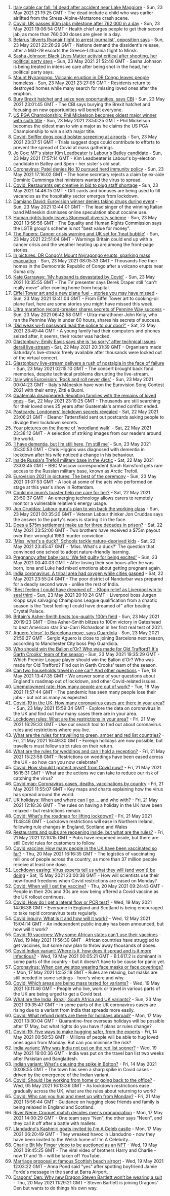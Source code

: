 1. [Italy cable car fall: 14 dead after accident near Lake Maggiore](https://www.bbc.co.uk/news/world-europe-57219737) - Sun, 23 May 2021 21:19:25 GMT - The dead include a child who was earlier airlifted from the Stresa-Alpine-Mottarone crash scene.
2. [Covid: UK passes 60m jabs milestone after 762,000 in a day](https://www.bbc.co.uk/news/uk-57221506) - Sun, 23 May 2021 19:06:54 GMT - Health chief urges people to get their second jab, as more than 760,000 doses are given in a day.
3. [Belarus 'diverts Ryanair flight to arrest journalist', opposition says](https://www.bbc.co.uk/news/world-europe-57219860) - Sun, 23 May 2021 22:26:29 GMT - Nations demand the dissident's release, after a MiG-29 escorts the Greece-Lithuania flight to Minsk.
4. [Sasha Johnson: Black Lives Matter activist critical after shooting, her political party says](https://www.bbc.co.uk/news/uk-england-57223755) - Sun, 23 May 2021 21:52:48 GMT - Sasha Johnson is being treated in intensive care after being shot in the head, her political party says.
5. [Mount Nyiragongo: Volcanic eruption in DR Congo leaves people homeless](https://www.bbc.co.uk/news/world-africa-57217326) - Sun, 23 May 2021 23:27:05 GMT - Residents return to destroyed homes while many search for missing loved ones after the eruption.
6. [Bury Brexit hatchet and seize new opportunities, says CBI](https://www.bbc.co.uk/news/business-57221957) - Sun, 23 May 2021 23:01:45 GMT - The CBI says burying the Brexit hatchet and focusing on new opportunities will benefit everyone.
7. [US PGA Championship: Phil Mickelson becomes oldest major winner with sixth title](https://www.bbc.co.uk/sport/golf/57224082) - Sun, 23 May 2021 23:50:25 GMT - Phil Mickelson becomes the oldest man to win a major as he claims the US PGA Championship to win a sixth major title.
8. [Covid: Sniffer dogs could bolster screening at airports](https://www.bbc.co.uk/news/health-57200863) - Sun, 23 May 2021 23:37:51 GMT - Trials suggest dogs could contribute to efforts to prevent the spread of Covid at mass gatherings.
9. [Jo Cox: MP's sister Kim Leadbeater is Labour's Batley candidate](https://www.bbc.co.uk/news/uk-england-leeds-57205425) - Sun, 23 May 2021 17:57:14 GMT - Kim Leadbeater is Labour's by-election candidate in Batley and Spen - her sister's old seat.
10. [Coronavirus: Patel denies No 10 pursued herd immunity policy](https://www.bbc.co.uk/news/uk-politics-57217740) - Sun, 23 May 2021 17:16:02 GMT - The home secretary rejects a claim by ex-aide Dominic Cummings that ministers wanted the virus to spread.
11. [Covid: Restaurants get creative in bid to plug staff shortage](https://www.bbc.co.uk/news/business-57218978) - Sun, 23 May 2021 14:46:15 GMT - Gift cards and bonuses are being used to fill vacancies as the hospitality sector emerges from lockdown.
12. [Damiano David: Eurovision winner denies taking drugs during event](https://www.bbc.co.uk/news/world-europe-57217600) - Sun, 23 May 2021 13:44:01 GMT - The lead singer of the winning Italian band Måneskin dismisses online speculation about cocaine use.
13. [Human rights body leaves Stonewall diversity scheme](https://www.bbc.co.uk/news/uk-57219989) - Sun, 23 May 2021 13:56:56 GMT - The Equality and Human Rights Commission says the LGTB group's scheme is not "best value for money".
14. [The Papers: Cancer crisis warning and UK set for 'heat bubble'](https://www.bbc.co.uk/news/blogs-the-papers-57223902) - Sun, 23 May 2021 22:51:04 GMT - Warnings Britain could end up with a cancer crisis and the weather heating up are among the front-page stories.
15. [In pictures: DR Congo's Mount Nyiragongo erupts, sparking mass evacuation](https://www.bbc.co.uk/news/world-africa-57217598) - Sun, 23 May 2021 08:05:33 GMT - Thousands flee their homes in the Democratic Republic of Congo after a volcano erupts near Goma city.
16. [Kate Garraway: 'My husband is devastated by Covid'](https://www.bbc.co.uk/news/uk-57218737) - Sun, 23 May 2021 10:35:55 GMT - The TV presenter says Derek Draper still "can't really move" after coming home from hospital.
17. [Eiffel Tower art and a new plane fuel - stories you may have missed](https://www.bbc.co.uk/news/world-57192619) - Sun, 23 May 2021 13:41:04 GMT - From Eiffel Tower art to cooking-oil plane fuel, here are some stories you might have missed this week.
18. [Ultra marathon record-breaker shares secrets of Pennine Way success](https://www.bbc.co.uk/news/uk-england-york-north-yorkshire-57155473) - Sun, 23 May 2021 06:42:58 GMT - Ultra-marathoner John Kelly, who ran the Pennine Way in under 60 hours, shares his secrets of success.
19. ['Did weak wi-fi password lead the police to our door?'](https://www.bbc.co.uk/news/technology-57156799) - Sat, 22 May 2021 23:49:44 GMT - A young family had their computers and phones seized after, it seems, their router was hacked.
20. [Glastonbury: Emily Eavis says she is 'so sorry' after technical issues derail live-stream](https://www.bbc.co.uk/news/entertainment-arts-57215629) - Sat, 22 May 2021 20:31:39 GMT - Organisers made Saturday's live-stream freely available after thousands were locked out of the virtual concert.
21. [Glastonbury live-stream delivers a rush of nostalgia in the face of failure](https://www.bbc.co.uk/news/entertainment-arts-57216005) - Sun, 23 May 2021 02:15:10 GMT - The concert brought back fond memories, despite technical problems disrupting the live-stream.
22. [Italy wins Eurovision: 'Rock and roll never dies'](https://www.bbc.co.uk/news/entertainment-arts-57214475) - Sun, 23 May 2021 00:04:23 GMT - Italy's Måneskin have won the Eurovision Song Contest 2021 with their entry, Zitti e Buoni.
23. [Guatemala disappeared: Reuniting families with the remains of loved ones](https://www.bbc.co.uk/news/world-latin-america-57133013) - Sat, 22 May 2021 23:19:25 GMT - Thousands are still searching for their loved ones 25 years after Guatemala's armed conflict ended.
24. [Postcards: Londoners' lockdown secrets revealed](https://www.bbc.co.uk/news/uk-england-london-57189555) - Sat, 22 May 2021 23:06:21 GMT - Eleanor Tattersfield sent out postcards asking people to divulge their lockdown secrets.
25. [Your pictures on the theme of 'woodland walk'](https://www.bbc.co.uk/news/in-pictures-57200062) - Sat, 22 May 2021 23:38:12 GMT - A selection of striking images from our readers around the world.
26. [‘I have dementia, but I’m still here, I’m still me’](https://www.bbc.co.uk/news/uk-northern-ireland-57200391) - Sun, 23 May 2021 05:30:53 GMT - Chris Higgins was diagnosed with dementia in lockdown after his wife noticed a change in his behaviour.
27. [Inside Russia's Trefoil military base in the Arctic](https://www.bbc.co.uk/news/world-europe-57206208) - Sat, 22 May 2021 23:03:45 GMT - BBC Moscow correspondent Sarah Rainsford gets rare access to the Russian military base, known as Arctic Trefoil.
28. [Eurovision 2021 in pictures: The best of the ceremony](https://www.bbc.co.uk/news/entertainment-arts-57216194) - Sun, 23 May 2021 01:07:53 GMT - A look at some of the acts who performed on stage at this year's show in Rotterdam.
29. [Could my mum’s toaster help me care for her?](https://www.bbc.co.uk/news/stories-57009375) - Sat, 22 May 2021 23:50:37 GMT - An emerging technology allows carers to remotely monitor a vulnerable relative's energy usage.
30. [Jon Cruddas: Labour guru's plan to win back the working class](https://www.bbc.co.uk/news/uk-politics-57204335) - Sun, 23 May 2021 00:35:20 GMT - Veteran Labour thinker Jon Cruddas says the answer to the party's woes is staring it in the face.
31. [Does a $75m settlement make up for three decades in prison?](https://www.bbc.co.uk/news/world-us-canada-57152860) - Sat, 22 May 2021 23:52:00 GMT - Two brothers have received a $75m payout over their wrongful 1983 murder conviction.
32. ['Miss, what's a duck?' Schools tackle nature-deprived kids](https://www.bbc.co.uk/news/science-environment-57174581) - Sat, 22 May 2021 23:45:47 GMT - 'Miss. What's a duck?' The question that convinced one school to adopt nature-friendly learning.
33. [Pregnancy after baby loss: 'We felt guilty for being excited'](https://www.bbc.co.uk/news/stories-57163054) - Sun, 23 May 2021 00:40:03 GMT - After losing their son hours after he was born, Iona and Luke had mixed emotions about getting pregnant again.
34. [India coronavirus: A tribal area had oxygen while cities gasped](https://www.bbc.co.uk/news/world-asia-india-57098621) - Sat, 22 May 2021 23:55:24 GMT - The poor district of Nandurbar was prepared for a deadly second wave - unlike the rest of India.
35. ['Best feeling I could have dreamed of' - Klopp relief as Liverpool win to seal third](https://www.bbc.co.uk/sport/football/57132111) - Sun, 23 May 2021 20:10:24 GMT - Liverpool boss Jurgen Klopp says salvaging Champions League qualification from a chaotic season is the "best feeling I could have dreamed of" after beating Crystal Palace.
36. [Britain's Asher-Smith beats top-quality 100m field](https://www.bbc.co.uk/sport/athletics/57222931) - Sun, 23 May 2021 20:19:23 GMT - Dina Asher-Smith blitzes to 100m victory in Gateshead to beat American star Sha-Carri Richardson in her first real test of 2021.
37. [Aguero 'close' to Barcelona move, says Guardiola](https://www.bbc.co.uk/sport/football/57222913) - Sun, 23 May 2021 21:59:27 GMT - Sergio Aguero is close to joining Barcelona next season, according to Manchester City boss Pep Guardiola.
38. [Who should win the Ballon d'Or? Who was made for Old Trafford? It's Garth Crooks' team of the season](https://www.bbc.co.uk/sport/football/57200784) - Sun, 23 May 2021 19:35:29 GMT - Which Premier League player should win the Ballon d'Or? Who was made for Old Trafford? Find out in Garth Crooks' team of the season.
39. [Can two households travel in one car? And other questions](https://www.bbc.co.uk/news/world-asia-china-51176409) - Tue, 18 May 2021 13:47:35 GMT - We answer some of your questions about England's roadmap out of lockdown, and other Covid-related issues.
40. [Unemployment rate: How many people are out of work?](https://www.bbc.co.uk/news/business-52660591) - Tue, 18 May 2021 11:57:44 GMT - The pandemic has seen many people lose their jobs - but not as many as expected
41. [Covid-19 in the UK: How many coronavirus cases are there in your area?](https://www.bbc.co.uk/news/uk-51768274) - Sun, 23 May 2021 15:59:34 GMT - Explore the data on coronavirus in the UK and find out how many cases there are in your area.
42. [Lockdown rules: What are the restrictions in your area?](https://www.bbc.co.uk/news/uk-54373904) - Fri, 21 May 2021 16:29:33 GMT - Use our search tool to find out about coronavirus rules and restrictions where you live.
43. [What are the rules for travelling to green, amber and red list countries?](https://www.bbc.co.uk/news/explainers-52544307) - Fri, 21 May 2021 16:49:30 GMT - Foreign holidays are now possible, but travellers must follow strict rules on their return.
44. [What are the rules for weddings and can I hold a reception?](https://www.bbc.co.uk/news/explainers-52811509) - Fri, 21 May 2021 15:23:58 GMT - Restrictions on weddings have been eased across the UK - so how can you now celebrate?
45. [Covid: How should I protect myself from Covid now?](https://www.bbc.co.uk/news/health-57087517) - Fri, 21 May 2021 16:15:31 GMT - What are the actions we can take to reduce our risk of catching the virus?
46. [Covid map: Coronavirus cases, deaths, vaccinations by country](https://www.bbc.co.uk/news/world-51235105) - Fri, 21 May 2021 11:55:07 GMT - Key maps and charts explaining how the virus has spread around the world.
47. [UK holidays: When and where can I go.... and who with?](https://www.bbc.co.uk/news/explainers-52646738) - Fri, 21 May 2021 12:18:36 GMT - The rules on having a holiday in the UK have been relaxed - but restrictions remain.
48. [Covid: What's the roadmap for lifting lockdown?](https://www.bbc.co.uk/news/explainers-52530518) - Fri, 21 May 2021 11:48:48 GMT - Lockdown restrictions will ease in Northern Ireland, following rule changes in England, Scotland and Wales
49. [Restaurants and pubs are reopening inside, but what are the rules?](https://www.bbc.co.uk/news/business-52977388) - Fri, 21 May 2021 12:10:15 GMT - Pubs have reopened inside, but there are still Covid rules for customers to follow.
50. [Covid vaccine: How many people in the UK have been vaccinated so far?](https://www.bbc.co.uk/news/health-55274833) - Thu, 20 May 2021 16:16:35 GMT - The logistics of vaccinating millions of people across the country, as more than 37 million people receive at least one dose.
51. [Lockdown easing: Virus experts tell us what they will (and won't) be doing](https://www.bbc.co.uk/news/uk-57069293) - Sat, 15 May 2021 23:00:38 GMT - How will scientists use their new-found freedoms when Covid restrictions are eased on Monday?
52. [Covid: When will I get the vaccine?](https://www.bbc.co.uk/news/health-55045639) - Thu, 20 May 2021 09:24:43 GMT - People in their 20s and 30s are now being offered a Covid vaccine as the UK rollout continues.
53. [Covid: How do I get a lateral flow or PCR test?](https://www.bbc.co.uk/news/health-51943612) - Wed, 19 May 2021 14:06:38 GMT - Everyone in England and Scotland is being encouraged to take rapid coronavirus tests regularly.
54. [Covid inquiry: What is it and how will it work?](https://www.bbc.co.uk/news/explainers-57085964) - Wed, 12 May 2021 15:04:14 GMT - An independent public inquiry has been announced, but how will it work?
55. [Covid-19 vaccines: Why some African states can't use their vaccines](https://www.bbc.co.uk/news/56940657) - Wed, 19 May 2021 11:56:30 GMT - African countries have struggled to get vaccines, but some now plan to throw away thousands of doses.
56. [Covid Indian variant: Where is it, how does it spread and is it more infectious?](https://www.bbc.co.uk/news/health-57157496) - Wed, 19 May 2021 00:05:21 GMT - B.1.617.2 is dominant in some parts of the country - but it doesn't have to be cause for panic yet.
57. [Coronavirus: When can we stop wearing face masks or face coverings?](https://www.bbc.co.uk/news/health-51205344) - Mon, 17 May 2021 14:52:18 GMT - Rules are relaxing, but masks are still needed in some settings - here's where and why.
58. [Covid: Which areas are being mass tested for variants?](https://www.bbc.co.uk/news/explainers-54872039) - Wed, 19 May 2021 10:11:46 GMT - People who live, work or travel in various parts of the UK are being urged to get a Covid test.
59. [What are the India, Brazil, South Africa and UK variants?](https://www.bbc.co.uk/news/health-55659820) - Sun, 23 May 2021 09:35:47 GMT - In some parts of the UK coronavirus cases are rising due to a variant from India that spreads more easily.
60. [Covid: What refund rights are there for holidays abroad?](https://www.bbc.co.uk/news/business-51615412) - Mon, 17 May 2021 13:30:04 GMT - Quarantine-free overseas holidays will be possible after 17 May, but what rights do you have if plans or rules change?
61. [Covid-19: Five ways to make hugging safer, from the experts](https://www.bbc.co.uk/news/uk-57083571) - Fri, 14 May 2021 00:58:53 GMT - Millions of people will be able to hug loved ones again from Monday. But can you minimise the risk?
62. [India variant: Why was India not put on the red list sooner?](https://www.bbc.co.uk/news/56801288) - Wed, 19 May 2021 16:00:36 GMT - India was put on the travel ban list two weeks after Pakistan and Bangladesh.
63. [Indian variant: What's causing the spike in Bolton?](https://www.bbc.co.uk/news/health-57094274) - Fri, 14 May 2021 00:08:55 GMT - The town has seen a sharp spike in Covid cases - driven by the emergence of the Indian variant.
64. [Covid: Should I be working from home or going back to the office?](https://www.bbc.co.uk/news/business-52567567) - Wed, 05 May 2021 16:13:36 GMT - As lockdown restrictions ease gradually across the UK, what are the rules about returning to work?
65. [Covid: Who can you hug and meet up with from Monday?](https://www.bbc.co.uk/news/uk-51506729) - Fri, 21 May 2021 15:56:44 GMT - Guidance on hugging close friends and family is being relaxed in England and Scotland.
66. [River Nene: Croquet match decides river's pronunciation](https://www.bbc.co.uk/news/uk-england-northamptonshire-57142457) - Mon, 17 May 2021 14:00:29 GMT - One team says "Nen", the other says "Neen", and they call it off after a battle with mallets.
67. [Llandudno's Kashmiri goats invited to I'm A Celeb castle](https://www.bbc.co.uk/news/uk-wales-57137838) - Mon, 17 May 2021 06:20:49 GMT - They wreaked havoc in Llandudno - now they have been invited to the Welsh home of I'm A Celebrity...
68. [Charlie Bit My Finger video to be auctioned as an NFT](https://www.bbc.co.uk/news/newsbeat-57168631) - Wed, 19 May 2021 09:45:25 GMT - The viral video of brothers Harry and Charlie - now 17 and 15 - will be taken off YouTube.
69. [Marriage proposal at famous Scottish beach airport](https://www.bbc.co.uk/news/uk-scotland-highlands-islands-57170601) - Wed, 19 May 2021 12:03:22 GMT - Anna Pond said "yes" after spotting boyfriend Jamie Forde's message in the sand at Barra Airport.
70. [Dragons' Den: Why new Dragon Steven Bartlett won’t be wearing a suit](https://www.bbc.co.uk/news/newsbeat-57179015) - Thu, 20 May 2021 11:29:21 GMT - Steven Bartlett is joining Dragons' Den but wants to do things his own way.
